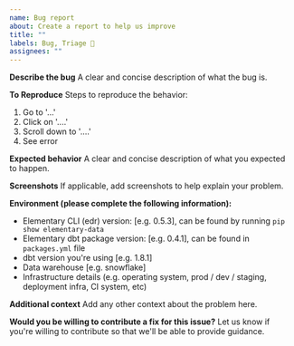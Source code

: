 ```yaml
---
name: Bug report
about: Create a report to help us improve
title: ""
labels: Bug, Triage 👀
assignees: ""
---
```


**Describe the bug**
A clear and concise description of what the bug is.

**To Reproduce**
Steps to reproduce the behavior:

1. Go to '...'
2. Click on '....'
3. Scroll down to '....'
4. See error

**Expected behavior**
A clear and concise description of what you expected to happen.

**Screenshots**
If applicable, add screenshots to help explain your problem.

**Environment (please complete the following information):**

- Elementary CLI (edr) version: [e.g. 0.5.3], can be found by running `pip show elementary-data`
- Elementary dbt package version: [e.g. 0.4.1], can be found in `packages.yml` file
- dbt version you're using [e.g. 1.8.1]
- Data warehouse [e.g. snowflake]
- Infrastructure details (e.g. operating system, prod / dev / staging, deployment infra, CI system, etc)

**Additional context**
Add any other context about the problem here.

**Would you be willing to contribute a fix for this issue?**
Let us know if you're willing to contribute so that we'll be able to provide guidance.
